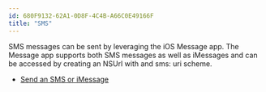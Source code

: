 ```yaml
---
id: 680F9132-62A1-0D8F-4C4B-A66C0E49166F
title: "SMS"
---
```


SMS messages can be sent by leveraging the iOS Message app. The Message app
supports both SMS messages as well as iMessages and can be accessed by creating
an NSUrl with and sms: uri scheme.

-   [Send an SMS or iMessage](/recipes/ios/shared_resources/sms/send_an_sms_or_imessage)

